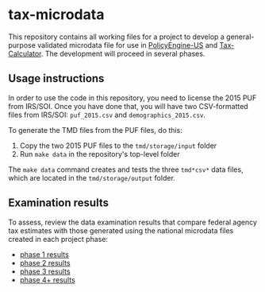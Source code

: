 # tax-microdata

This repository contains all working files for a project to develop a
general-purpose validated microdata file for use in
[PolicyEngine-US](https://github.com/PolicyEngine/policyengine-us) and
[Tax-Calculator](https://github.com/PSLmodels/Tax-Calculator).  The
development will proceed in several phases.

## Usage instructions

In order to use the code in this repository, you need to license the
2015 PUF from IRS/SOI.  Once you have done that, you will have two
CSV-formatted files from IRS/SOI: `puf_2015.csv` and
`demographics_2015.csv`.

To generate the TMD files from the PUF files, do this:

1. Copy the two 2015 PUF files to the `tmd/storage/input` folder
2. Run `make data` in the repository's top-level folder

The `make data` command creates and tests the three `tmd*csv*` data
files, which are located in the `tmd/storage/output` folder.

## Examination results

To assess, review the data examination results that compare federal
agency tax estimates with those generated using the national microdata
files created in each project phase:
* [phase 1 results](./tmd/examination/results1.md)
* [phase 2 results](./tmd/examination/results2.md)
* [phase 3 results](./tmd/examination/results3.md)
* [phase 4+ results](./tmd/examination/results4.md)

